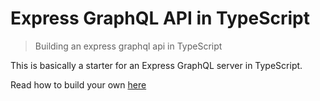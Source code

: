 # Express GraphQL API in TypeScript

> Building an express graphql api in TypeScript

This is basically a starter for an Express GraphQL server in TypeScript.

Read how to build your own [here]()
